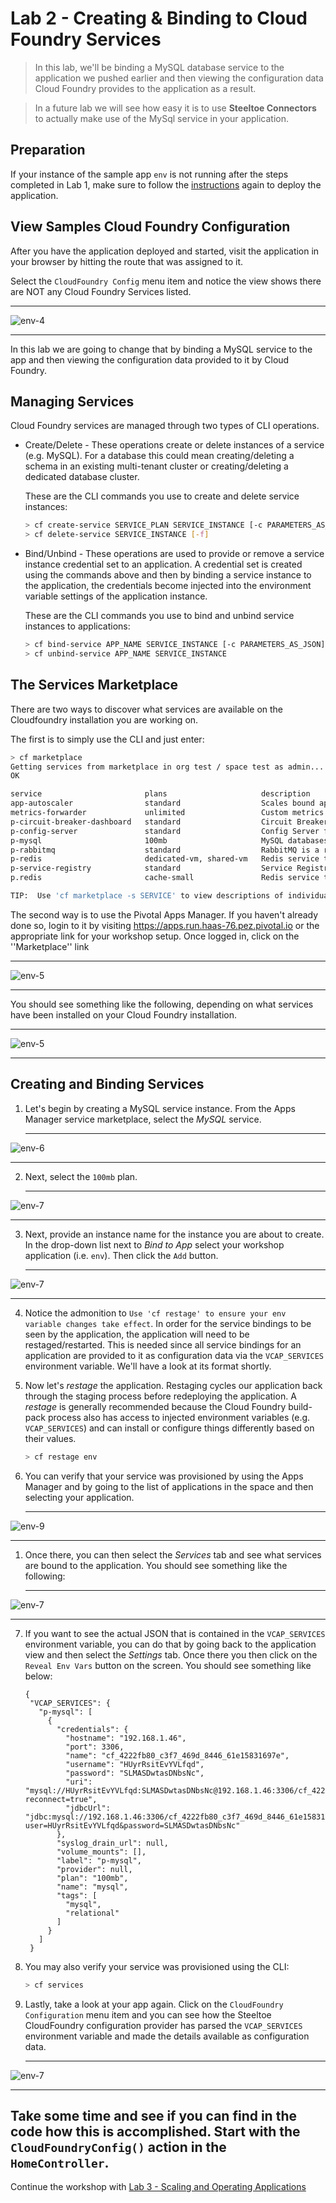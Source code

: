 # Lab 2 - Creating & Binding to Cloud Foundry Services

>In this lab, we'll be binding a MySQL database service to the application we pushed earlier and then viewing the configuration data Cloud Foundry provides to the application as a result. 

>In a future lab we will see how easy it is to use __Steeltoe Connectors__ to actually make use of the MySql service in your application.

## Preparation

If your instance of the sample app `env` is not running after the steps completed in Lab 1, make sure to follow the [instructions](../Lab01/README.md) again to deploy the application.

## View Samples Cloud Foundry Configuration

After you have the application deployed and started, visit the application in your browser by hitting the route that was assigned to it.  

Select the `CloudFoundry Config` menu item and notice the view shows there are NOT any Cloud Foundry Services listed.

   ---

   ![env-4](../Common/images/lab-02-cloudfoundry-config.png)

   ---

In this lab we are going to change that by binding a MySQL service to the app and then viewing the configuration data provided to it by Cloud Foundry.

## Managing Services

Cloud Foundry services are managed through two types of CLI operations.

* Create/Delete - These operations create or delete instances of a service (e.g. MySQL). For a database this could mean creating/deleting a schema in an existing multi-tenant cluster or creating/deleting a dedicated database cluster. 

  These are the CLI commands you use to create and delete service instances:

  ```bash
  > cf create-service SERVICE_PLAN SERVICE_INSTANCE [-c PARAMETERS_AS_JSON] [-t TAGS]
  > cf delete-service SERVICE_INSTANCE [-f]
  ```

* Bind/Unbind - These operations are used to provide or remove a service instance credential set to an application. A credential set is created using the commands above and then by binding a service instance to the application, the credentials become injected into the environment variable settings of the application instance.

   These are the CLI commands you use to bind and unbind service instances to applications:

  ```bash
  > cf bind-service APP_NAME SERVICE_INSTANCE [-c PARAMETERS_AS_JSON]
  > cf unbind-service APP_NAME SERVICE_INSTANCE
  ```

## The Services Marketplace

There are two ways to discover what services are available on the Cloudfoundry installation you are working on.

The first is to simply use the CLI and just enter:

```bash
> cf marketplace
Getting services from marketplace in org test / space test as admin...
OK

service                       plans                     description
app-autoscaler                standard                  Scales bound applications in response to load
metrics-forwarder             unlimited                 Custom metrics service
p-circuit-breaker-dashboard   standard                  Circuit Breaker Dashboard for Spring Cloud Applications
p-config-server               standard                  Config Server for Spring Cloud Applications
p-mysql                       100mb                     MySQL databases on demand
p-rabbitmq                    standard                  RabbitMQ is a robust and scalable high-performance multi-protocol messaging broker.
p-redis                       dedicated-vm, shared-vm   Redis service to provide pre-provisioned instances configured as a datastore, running on a shared or dedicated VM.
p-service-registry            standard                  Service Registry for Spring Cloud Applications
p.redis                       cache-small               Redis service to provide on-demand dedicated instances configured as a cache.

TIP:  Use 'cf marketplace -s SERVICE' to view descriptions of individual plans of a given service.
```

The second way is to use the Pivotal Apps Manager. If you haven't already done so, login to it by visiting https://apps.run.haas-76.pez.pivotal.io or the appropriate link for your workshop setup. Once logged in, click on the ''Marketplace'' link

---

![env-5](../Common/images/lab-mkt-link.png)

---

You should see something like the following, depending on what services have been installed on your Cloud Foundry installation.

---

![env-5](../Common/images/lab-marketplace.png)

---

## Creating and Binding Services

1. Let's begin by creating a MySQL service instance. From the Apps Manager service marketplace, select the  _MySQL_ service.

   ---

 ![env-6](../Common/images/lab-mysql.png)

   ---

2. Next, select the `100mb` plan.

   ---

 ![env-7](../Common/images/lab-mysql2.png)

   ---

3. Next, provide an instance name for the instance you are about to create. In the drop-down list next to _Bind to App_ select your workshop application (i.e. `env`). Then click the `Add` button.

   ---

![env-7](../Common/images/lab-mysql3.png)

   ---

4. Notice the admonition to `Use 'cf restage' to ensure your env variable changes take effect`. In order for the service bindings to be seen by the application, the application will need to be restaged/restarted. This is needed since all service bindings for an application are provided to it as configuration data via the `VCAP_SERVICES` environment variable.  We'll have a look at its format shortly.

1. Now let's _restage_ the application. Restaging cycles our application back through the staging process before redeploying the application. A _restage_ is generally recommended because the Cloud Foundry build-pack process also has access to injected environment variables (e.g. `VCAP_SERVICES`) and can install or configure things differently based on their values.

   ```bash
   > cf restage env
   ```

1. You can verify that your service was provisioned by using the Apps Manager and by going to the list of applications in the space and then selecting your application.

   ---

![env-9](../Common/images/lab-mysql5.png)

   ---

1. Once there, you can then select the _Services_ tab and see what services are bound to the application. You should see something like the following:

   ---

![env-7](../Common/images/lab-mysql4.png)

   ---

7. If you want to see the actual JSON that is contained in the `VCAP_SERVICES` environment variable, you can do that by going back to the application view and then select the _Settings_ tab. Once there you then click on the `Reveal Env Vars` button on the screen. You should see something like below:

   ```text
   {
    "VCAP_SERVICES": {
      "p-mysql": [
        {
          "credentials": {
            "hostname": "192.168.1.46",
            "port": 3306,
            "name": "cf_4222fb80_c3f7_469d_8446_61e15831697e",
            "username": "HUyrRsitEvYVLfqd",
            "password": "SLMASDwtasDNbsNc",
            "uri": "mysql://HUyrRsitEvYVLfqd:SLMASDwtasDNbsNc@192.168.1.46:3306/cf_4222fb80_c3f7_469d_8446_61e15831697e?reconnect=true",
            "jdbcUrl": "jdbc:mysql://192.168.1.46:3306/cf_4222fb80_c3f7_469d_8446_61e15831697e?user=HUyrRsitEvYVLfqd&password=SLMASDwtasDNbsNc"
          },
          "syslog_drain_url": null,
          "volume_mounts": [],
          "label": "p-mysql",
          "provider": null,
          "plan": "100mb",
          "name": "mysql",
          "tags": [
            "mysql",
            "relational"
          ]
        }
      ]
    }
   ```

1. You may also verify your service was provisioned using the CLI:

   ```bash
   > cf services
   ```

1. Lastly, take a look at your app again. Click on the ``CloudFoundry Configuration`` menu item and you can see how the Steeltoe CloudFoundry configuration provider has parsed the ``VCAP_SERVICES`` environment variable and made the details available as configuration data.

   ---

![env-7](../Common/images/lab-app-db.png)

   ---

   Take some time and see if you can find in the code how this is accomplished. Start with the ``CloudFoundryConfig()`` action in the ``HomeController``.
---
Continue the workshop with [Lab 3 - Scaling and Operating Applications](../Lab03/README.md)